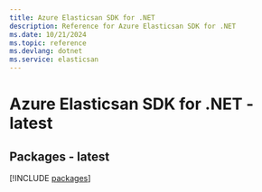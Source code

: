 ```yaml
---
title: Azure Elasticsan SDK for .NET
description: Reference for Azure Elasticsan SDK for .NET
ms.date: 10/21/2024
ms.topic: reference
ms.devlang: dotnet
ms.service: elasticsan
---
```

# Azure Elasticsan SDK for .NET - latest
## Packages - latest
[!INCLUDE [packages](elasticsan-index.md)]